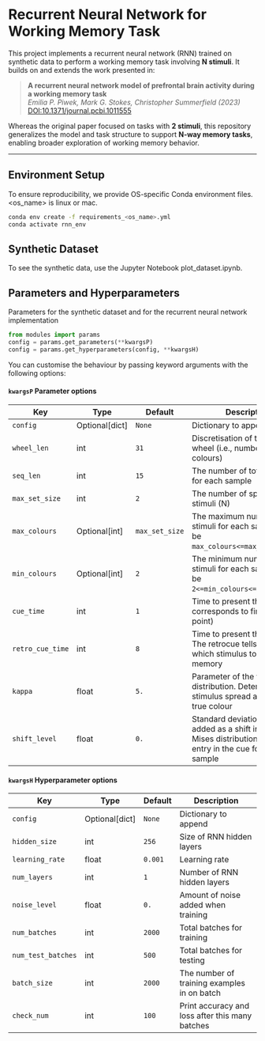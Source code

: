 # Recurrent Neural Network for Working Memory Task

This project implements a recurrent neural network (RNN) trained on synthetic data to perform a working memory task involving **N stimuli**. It builds on and extends the work presented in:

> **A recurrent neural network model of prefrontal brain activity during a working memory task**  
> *Emilia P. Piwek, Mark G. Stokes, Christopher Summerfield (2023)*  
> [DOI:10.1371/journal.pcbi.1011555](https://doi.org/10.1371/journal.pcbi.1011555)

Whereas the original paper focused on tasks with **2 stimuli**, this repository generalizes the model and task structure to support **N-way memory tasks**, enabling broader exploration of working memory behavior.

---

## Environment Setup

To ensure reproducibility, we provide OS-specific Conda environment files. <os_name> is linux or mac.

```bash 
conda env create -f requirements_<os_name>.yml
conda activate rnn_env
```

## Synthetic Dataset

To see the synthetic data, use the Jupyter Notebook plot_dataset.ipynb.


## Parameters and Hyperparameters

Parameters for the synthetic dataset and for the recurrent neural network implementation 

```python
from modules import params
config = params.get_parameters(**kwargsP)
config = params.get_hyperparameters(config, **kwargsH)
```

You can customise the behaviour by passing keyword arguments with the following options:


#### `kwargsP` Parameter options
|Key|Type|Default|Description|
|----------------|------|---------|------------------------------------| 
| `config`| Optional[dict] | `None` | Dictionary to append |
| `wheel_len`| int |  `31` | Discretisation of the colour wheel (i.e., number of colours) |
| `seq_len`| int |  `15` | The number of total time units for each sample |
| `max_set_size` | int |  `2` | The number of spaces to hold stimuli (N) |
| `max_colours` | Optional[int] | `max_set_size` | The maximum number of stimuli for each sample (must be `max_colours<=max_set_size` ) |
| `min_colours` | Optional[int] | `2` | The minimum number of stimuli for each sample (must be `2<=min_colours<=max_colours`) |
| `cue_time` | int | `1` | Time to present the stimuli (1 corresponds to first time point) |
| `retro_cue_time` | int | `8` | Time to present the retrocue. The retrocue tells the subject which stimulus to keep in memory |
| `kappa` | float | `5.` | Parameter of the von Mises distribution. Determines stimulus spread around the true colour |
| `shift_level` | float | `0.` | Standard deviation of noise added as a shift in the von Mises distribution to each entry in the cue for each sample |


#### `kwargsH` Hyperparameter options
|Key|Type|Default|Description|
|----------------|------|---------|------------------------------------| 
| `config` | Optional[dict] | `None`  | Dictionary to append |
| `hidden_size` | int | `256` | Size of RNN hidden layers |
| `learning_rate` | float | `0.001` | Learning rate |
| `num_layers` | int | `1` | Number of RNN hidden layers |
| `noise_level` | float | `0.` | Amount of noise added when training |
| `num_batches` | int | `2000` | Total batches for training |
| `num_test_batches` | int | `500` | Total batches for testing |
| `batch_size` | int |  `2000` | The number of training examples in on batch |
| `check_num` | int | `100` | Print accuracy and loss after this many batches |
